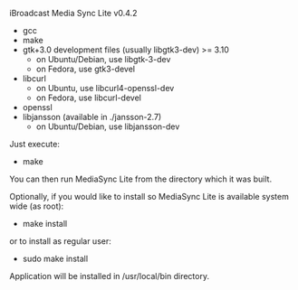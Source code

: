 iBroadcast Media Sync Lite v0.4.2

- gcc
- make
- gtk+3.0 development files (usually libgtk3-dev) >= 3.10
    - on Ubuntu/Debian, use libgtk-3-dev
    - on Fedora, use gtk3-devel
- libcurl
    - on Ubuntu, use libcurl4-openssl-dev
    - on Fedora, use libcurl-devel
- openssl
- libjansson (available in ./jansson-2.7)
    - on Ubuntu/Debian, use libjansson-dev

Just execute:

- make

You can then run MediaSync Lite from the directory which it was built. 

Optionally, if you would like to install so MediaSync Lite is available system wide (as root):

- make install

or to install as regular user:

- sudo make install

Application will be installed in /usr/local/bin directory.
